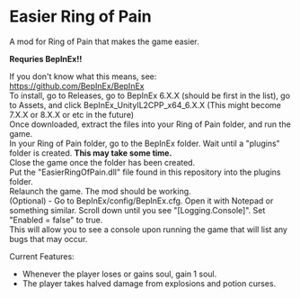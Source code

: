 # Easier Ring of Pain
A mod for Ring of Pain that makes the game easier.

**Requries BepInEx!!**

If you don't know what this means, see: https://github.com/BepInEx/BepInEx<br />
To install, go to Releases, go to BepInEx 6.X.X (should be first in the list), go to Assets, and click BepInEx_UnityIL2CPP_x64_6.X.X (This might become 7.X.X or 8.X.X or etc in the future)<br />
Once downloaded, extract the files into your Ring of Pain folder, and run the game.<br />
In your Ring of Pain folder, go to the BepInEx folder. Wait until a "plugins" folder is created. **This may take some time.**<br />
Close the game once the folder has been created.<br />
Put the "EasierRingOfPain.dll" file found in this repository into the plugins folder.<br />
Relaunch the game. The mod should be working.<br />
(Optional) - Go to BepInEx/config/BepInEx.cfg. Open it with Notepad or something similar. Scroll down until you see "[Logging.Console]". Set "Enabled = false" to true.<br />
This will allow you to see a console upon running the game that will list any bugs that may occur.

Current Features:
- Whenever the player loses or gains soul, gain 1 soul.
- The player takes halved damage from explosions and potion curses.
  
